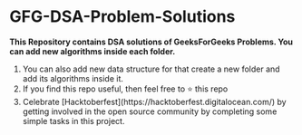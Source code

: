 <h1> GFG-DSA-Problem-Solutions </h1>
<b>This Repository contains DSA solutions of GeeksForGeeks Problems. You can add new algorithms inside each folder.</b>
<ol>
  <li>You can also add new data structure for that create a new folder and add its algorithms inside it.</li>
  <li>If you find this repo useful, then feel free to ⭐ this repo</li>
  <li>Celebrate [Hacktoberfest](https://hacktoberfest.digitalocean.com/) by getting involved in the open source community by completing some simple tasks in this project.</li>
</ol>


